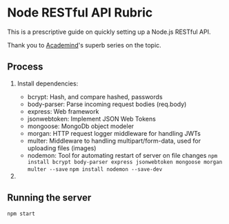 # Node RESTful API Rubric
This is a prescriptive guide on quickly setting up a Node.js RESTful API.

Thank you to [Academind](https://www.youtube.com/channel/UCSJbGtTlrDami-tDGPUV9-w)'s superb series on the topic.

## Process
1. Install dependencies:
   - bcrypt: Hash, and compare hashed, passwords
   - body-parser: Parse incoming request bodies (req.body)
   - express: Web framework
   - jsonwebtoken: Implement JSON Web Tokens
   - mongoose: MongoDb object modeler
   - morgan: HTTP request logger middleware for handling JWTs
   - multer: Middleware to handling multipart/form-data, used for uploading files (images)
   - nodemon: Tool for automating restart of server on file changes
   `npm install bcrypt body-parser express jsonwebtoken mongoose morgan multer --save`
   `npm install nodemon --save-dev`

2. 

## Running the server
`npm start`